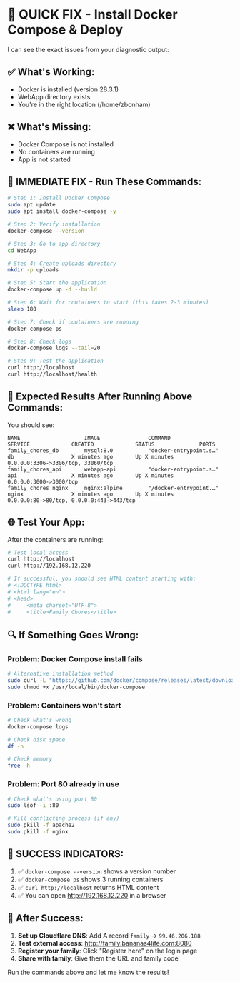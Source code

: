 # 🚀 QUICK FIX - Install Docker Compose & Deploy

I can see the exact issues from your diagnostic output:

## ✅ What's Working:
- Docker is installed (version 28.3.1)
- WebApp directory exists
- You're in the right location (/home/zbonham)

## ❌ What's Missing:
- Docker Compose is not installed
- No containers are running
- App is not started

## 🔧 IMMEDIATE FIX - Run These Commands:

```bash
# Step 1: Install Docker Compose
sudo apt update
sudo apt install docker-compose -y

# Step 2: Verify installation
docker-compose --version

# Step 3: Go to app directory
cd WebApp

# Step 4: Create uploads directory
mkdir -p uploads

# Step 5: Start the application
docker-compose up -d --build

# Step 6: Wait for containers to start (this takes 2-3 minutes)
sleep 180

# Step 7: Check if containers are running
docker-compose ps

# Step 8: Check logs
docker-compose logs --tail=20

# Step 9: Test the application
curl http://localhost
curl http://localhost/health
```

## 🎯 Expected Results After Running Above Commands:

You should see:
```
NAME                    IMAGE               COMMAND                  SERVICE             CREATED             STATUS              PORTS
family_chores_db        mysql:8.0           "docker-entrypoint.s…"   db                  X minutes ago       Up X minutes        0.0.0.0:3306->3306/tcp, 33060/tcp
family_chores_api       webapp-api          "docker-entrypoint.s…"   api                 X minutes ago       Up X minutes        0.0.0.0:3000->3000/tcp
family_chores_nginx     nginx:alpine        "/docker-entrypoint.…"   nginx               X minutes ago       Up X minutes        0.0.0.0:80->80/tcp, 0.0.0.0:443->443/tcp
```

## 🌐 Test Your App:

After the containers are running:

```bash
# Test local access
curl http://localhost
curl http://192.168.12.220

# If successful, you should see HTML content starting with:
# <!DOCTYPE html>
# <html lang="en">
# <head>
#     <meta charset="UTF-8">
#     <title>Family Chores</title>
```

## 🔍 If Something Goes Wrong:

### Problem: Docker Compose install fails
```bash
# Alternative installation method
sudo curl -L "https://github.com/docker/compose/releases/latest/download/docker-compose-$(uname -s)-$(uname -m)" -o /usr/local/bin/docker-compose
sudo chmod +x /usr/local/bin/docker-compose
```

### Problem: Containers won't start
```bash
# Check what's wrong
docker-compose logs

# Check disk space
df -h

# Check memory
free -h
```

### Problem: Port 80 already in use
```bash
# Check what's using port 80
sudo lsof -i :80

# Kill conflicting process (if any)
sudo pkill -f apache2
sudo pkill -f nginx
```

## 🎉 SUCCESS INDICATORS:

1. ✅ `docker-compose --version` shows a version number
2. ✅ `docker-compose ps` shows 3 running containers
3. ✅ `curl http://localhost` returns HTML content
4. ✅ You can open http://192.168.12.220 in a browser

## 📱 After Success:

1. **Set up Cloudflare DNS**: Add A record `family` → `99.46.206.188`
2. **Test external access**: http://family.bananas4life.com:8080
3. **Register your family**: Click "Register here" on the login page
4. **Share with family**: Give them the URL and family code

Run the commands above and let me know the results!
